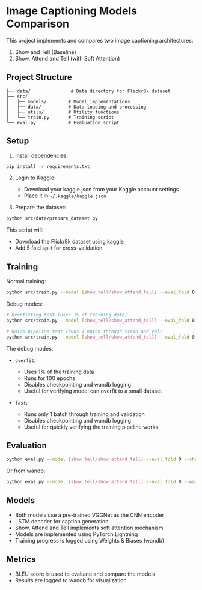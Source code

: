 # Image Captioning Models Comparison

This project implements and compares two image captioning architectures:
1. Show and Tell (Baseline)
2. Show, Attend and Tell (with Soft Attention)

## Project Structure
```
├── data/               # Data directory for Flickr8k dataset
├── src/
│   ├── models/        # Model implementations
│   ├── data/          # Data loading and processing
│   ├── utils/         # Utility functions
│   └── train.py       # Training script
└── eval.py            # Evaluation script
```

## Setup
1. Install dependencies:
```bash
pip install -r requirements.txt
```
2. Login to Kaggle:
   - Download your kaggle.json from your Kaggle account settings
   - Place it in `~/.kaggle/kaggle.json`

3. Prepare the dataset:
```bash
python src/data/prepare_dataset.py
```
This script will:
- Download the Flickr8k dataset using kaggle
- Add 5 fold split for cross-validation

## Training
Normal training:
```bash
python src/train.py --model [show_tell/show_attend_tell] --eval_fold 0
```

Debug modes:
```bash
# Overfitting test (uses 1% of training data)
python src/train.py --model [show_tell/show_attend_tell] --eval_fold 0 --debug overfit

# Quick pipeline test (runs 1 batch through train and val)
python src/train.py --model [show_tell/show_attend_tell] --eval_fold 0 --debug fast
```

The debug modes:
- `overfit`: 
  - Uses 1% of the training data
  - Runs for 100 epochs
  - Disables checkpointing and wandb logging
  - Useful for verifying model can overfit to a small dataset

- `fast`:
  - Runs only 1 batch through training and validation
  - Disables checkpointing and wandb logging
  - Useful for quickly verifying the training pipeline works

## Evaluation
```bash
python eval.py --model [show_tell/show_attend_tell] --eval_fold 0 --checkpoint_path [path_to_checkpoint]
```

Or from wandb:
```bash
python eval.py --model [show_tell/show_attend_tell] --eval_fold 0 --wandb_project [wandb_project_name] --wandb_artifact [artifact_name:version]
```

## Models
- Both models use a pre-trained VGGNet as the CNN encoder
- LSTM decoder for caption generation
- Show, Attend and Tell implements soft attention mechanism
- Models are implemented using PyTorch Lightning
- Training progress is logged using Weights & Biases (wandb)

## Metrics
- BLEU score is used to evaluate and compare the models
- Results are logged to wandb for visualization
